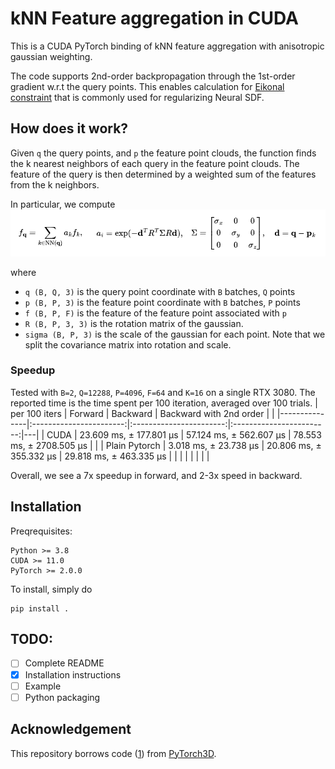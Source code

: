 # kNN Feature aggregation in CUDA

This is a CUDA PyTorch binding of kNN feature aggregation with anisotropic gaussian weighting.

The code supports 2nd-order backpropagation through the 1st-order gradient w.r.t the query points. This enables calculation for [Eikonal constraint](https://proceedings.mlr.press/v119/gropp20a/gropp20a.pdf) that is commonly used for regularizing Neural SDF.
## How does it work?
Given `q` the query points, and `p` the feature point clouds, the function finds the k nearest neighbors of each query in the feature point clouds. The feature of the query is then determined by a weighted sum of the features from the k neighbors.

In particular, we compute
![](example/equation.png)

where
- `q (B, Q, 3)` is the query point coordinate with `B` batches, `Q` points
- `p (B, P, 3)` is the feature point coordinate with `B` batches, `P` points
- `f (B, P, F)` is the feature of the feature point associated with `p`
- `R (B, P, 3, 3)` is the rotation matrix of the gaussian.
- `sigma (B, P, 3)` is the scale of the gaussian for each point.
Note that we split the covariance matrix into rotation and scale.

### Speedup
Tested with `B=2`, `Q=12288`, `P=4096`, `F=64` and `K=16` on a single RTX 3080.
The reported time is the time spent per 100 iteration, averaged over 100 trials.
| per 100 iters |         Forward         |         Backward        |  Backward with 2nd order |   |
|---------------|:-----------------------:|:-----------------------:|:------------------------:|---|
| CUDA          | 23.609 ms, ± 177.801 µs | 57.124 ms, ± 562.607 µs | 78.553 ms, ± 2708.505 µs |   |
| Plain Pytorch |  3.018 ms, ± 23.738 µs  | 20.806 ms, ± 355.332 µs | 29.818 ms, ± 463.335 µs  |   |
|               |                         |                         |                          |   |

Overall, we see a 7x speedup in forward, and 2-3x speed in backward.

## Installation
Preqrequisites:
```
Python >= 3.8
CUDA >= 11.0
PyTorch >= 2.0.0
```

To install, simply do
```
pip install .
```

## TODO:
- [ ] Complete README
- [X] Installation instructions
- [ ] Example
- [ ] Python packaging

## Acknowledgement
This repository borrows code ([1](https://github.com/LemonATsu/CUDA-kNN-Aniso-Gaussian-Feature-Aggregation/blob/main/csrc/mink.cuh)) from [PyTorch3D](https://github.com/facebookresearch/pytorch3d).
